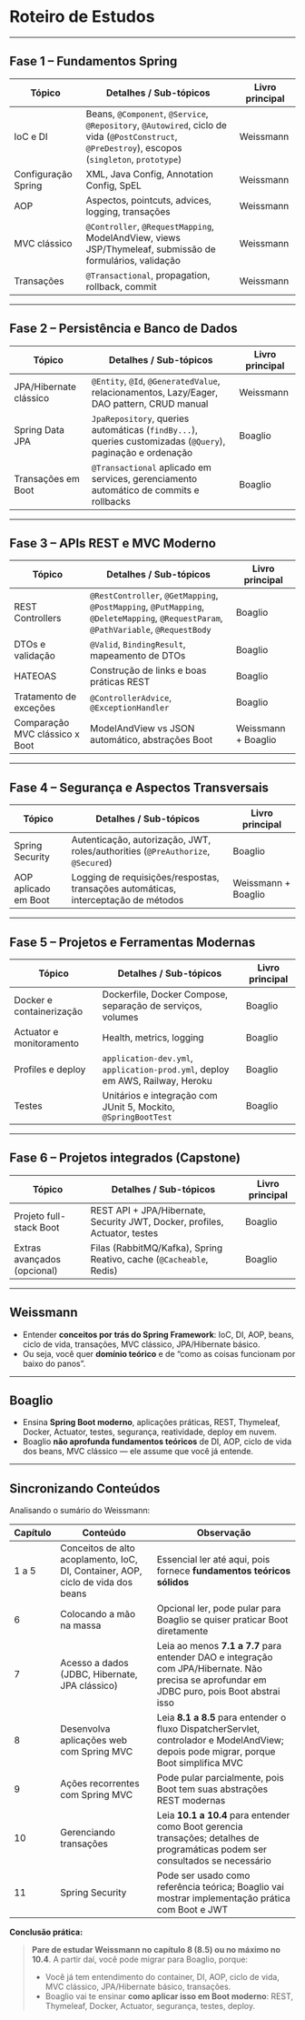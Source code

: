 # Roteiro de Estudos

---

## **Fase 1 – Fundamentos Spring**

| Tópico              | Detalhes / Sub-tópicos                                                                                                                            | Livro principal |
| ------------------- | ------------------------------------------------------------------------------------------------------------------------------------------------- | --------------- |
| IoC e DI            | Beans, `@Component`, `@Service`, `@Repository`, `@Autowired`, ciclo de vida (`@PostConstruct`, `@PreDestroy`), escopos (`singleton`, `prototype`) | Weissmann       |
| Configuração Spring | XML, Java Config, Annotation Config, SpEL                                                                                                         | Weissmann       |
| AOP                 | Aspectos, pointcuts, advices, logging, transações                                                                                                 | Weissmann       |
| MVC clássico        | `@Controller`, `@RequestMapping`, ModelAndView, views JSP/Thymeleaf, submissão de formulários, validação                                          | Weissmann       |
| Transações          | `@Transactional`, propagation, rollback, commit                                                                                                   | Weissmann       |

---

## **Fase 2 – Persistência e Banco de Dados**

| Tópico                 | Detalhes / Sub-tópicos                                                                                     | Livro principal |
| ---------------------- | ---------------------------------------------------------------------------------------------------------- | --------------- |
| JPA/Hibernate clássico | `@Entity`, `@Id`, `@GeneratedValue`, relacionamentos, Lazy/Eager, DAO pattern, CRUD manual                 | Weissmann       |
| Spring Data JPA        | `JpaRepository`, queries automáticas (`findBy...`), queries customizadas (`@Query`), paginação e ordenação | Boaglio         |
| Transações em Boot     | `@Transactional` aplicado em services, gerenciamento automático de commits e rollbacks                     | Boaglio         |

---

## **Fase 3 – APIs REST e MVC Moderno**

| Tópico                         | Detalhes / Sub-tópicos                                                                                                              | Livro principal     |
| ------------------------------ | ----------------------------------------------------------------------------------------------------------------------------------- | ------------------- |
| REST Controllers               | `@RestController`, `@GetMapping`, `@PostMapping`, `@PutMapping`, `@DeleteMapping`, `@RequestParam`, `@PathVariable`, `@RequestBody` | Boaglio             |
| DTOs e validação               | `@Valid`, `BindingResult`, mapeamento de DTOs                                                                                       | Boaglio             |
| HATEOAS                        | Construção de links e boas práticas REST                                                                                            | Boaglio             |
| Tratamento de exceções         | `@ControllerAdvice`, `@ExceptionHandler`                                                                                            | Boaglio             |
| Comparação MVC clássico x Boot | ModelAndView vs JSON automático, abstrações Boot                                                                                    | Weissmann + Boaglio |

---

## **Fase 4 – Segurança e Aspectos Transversais**

| Tópico               | Detalhes / Sub-tópicos                                                             | Livro principal     |
| -------------------- | ---------------------------------------------------------------------------------- | ------------------- |
| Spring Security      | Autenticação, autorização, JWT, roles/authorities (`@PreAuthorize`, `@Secured`)    | Boaglio             |
| AOP aplicado em Boot | Logging de requisições/respostas, transações automáticas, interceptação de métodos | Weissmann + Boaglio |

---

## **Fase 5 – Projetos e Ferramentas Modernas**

| Tópico                   | Detalhes / Sub-tópicos                                                        | Livro principal |
| ------------------------ | ----------------------------------------------------------------------------- | --------------- |
| Docker e containerização | Dockerfile, Docker Compose, separação de serviços, volumes                    | Boaglio         |
| Actuator e monitoramento | Health, metrics, logging                                                      | Boaglio         |
| Profiles e deploy        | `application-dev.yml`, `application-prod.yml`, deploy em AWS, Railway, Heroku | Boaglio         |
| Testes                   | Unitários e integração com JUnit 5, Mockito, `@SpringBootTest`                | Boaglio         |

---

## **Fase 6 – Projetos integrados (Capstone)**

| Tópico                      | Detalhes / Sub-tópicos                                                     | Livro principal |
| --------------------------- | -------------------------------------------------------------------------- | --------------- |
| Projeto full-stack Boot     | REST API + JPA/Hibernate, Security JWT, Docker, profiles, Actuator, testes | Boaglio         |
| Extras avançados (opcional) | Filas (RabbitMQ/Kafka), Spring Reativo, cache (`@Cacheable`, Redis)        | Boaglio         |

---

## **Weissmann**

* Entender **conceitos por trás do Spring Framework**: IoC, DI, AOP, beans, ciclo de vida, transações, MVC clássico, JPA/Hibernate básico.
* Ou seja, você quer **domínio teórico** e de “como as coisas funcionam por baixo do panos”.

---

## **Boaglio**

* Ensina **Spring Boot moderno**, aplicações práticas, REST, Thymeleaf, Docker, Actuator, testes, segurança, reatividade, deploy em nuvem.
* Boaglio **não aprofunda fundamentos teóricos** de DI, AOP, ciclo de vida dos beans, MVC clássico — ele assume que você já entende.

---

## **Sincronizando Conteúdos**

Analisando o sumário do Weissmann:

| Capítulo | Conteúdo                                                                        | Observação                                                                                                                                   |
| -------- | ------------------------------------------------------------------------------- | -------------------------------------------------------------------------------------------------------------------------------------------- |
| 1 a 5    | Conceitos de alto acoplamento, IoC, DI, Container, AOP, ciclo de vida dos beans | Essencial ler até aqui, pois fornece **fundamentos teóricos sólidos**                                                                        |
| 6        | Colocando a mão na massa                                                        | Opcional ler, pode pular para Boaglio se quiser praticar Boot diretamente                                                                    |
| 7        | Acesso a dados (JDBC, Hibernate, JPA clássico)                                  | Leia ao menos **7.1 a 7.7** para entender DAO e integração com JPA/Hibernate. Não precisa se aprofundar em JDBC puro, pois Boot abstrai isso |
| 8        | Desenvolva aplicações web com Spring MVC                                        | Leia **8.1 a 8.5** para entender o fluxo DispatcherServlet, controlador e ModelAndView; depois pode migrar, porque Boot simplifica MVC       |
| 9        | Ações recorrentes com Spring MVC                                                | Pode pular parcialmente, pois Boot tem suas abstrações REST modernas                                                                         |
| 10       | Gerenciando transações                                                          | Leia **10.1 a 10.4** para entender como Boot gerencia transações; detalhes de programáticas podem ser consultados se necessário              |
| 11       | Spring Security                                                                 | Pode ser usado como referência teórica; Boaglio vai mostrar implementação prática com Boot e JWT                                             |

**Conclusão prática:**

> **Pare de estudar Weissmann no capítulo 8 (8.5) ou no máximo no 10.4**.
> A partir daí, você pode migrar para Boaglio, porque:
>
> * Você já tem entendimento do container, DI, AOP, ciclo de vida, MVC clássico, JPA/Hibernate básico, transações.
> * Boaglio vai te ensinar **como aplicar isso em Boot moderno**: REST, Thymeleaf, Docker, Actuator, segurança, testes, deploy.


